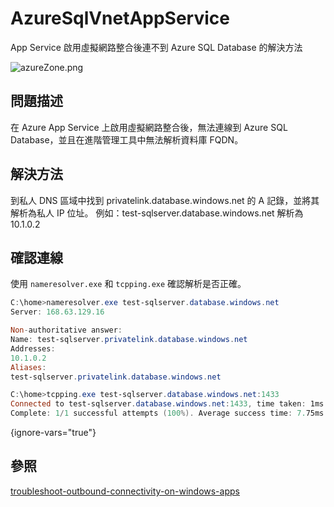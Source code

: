 # AzureSqlVnetAppService

App Service 啟用虛擬網路整合後連不到 Azure SQL Database 的解決方法

![azureZone.png](azureZone.png)

## 問題描述

在 Azure App Service 上啟用虛擬網路整合後，無法連線到 Azure SQL Database，並且在進階管理工具中無法解析資料庫 FQDN。

## 解決方法

到私人 DNS 區域中找到 privatelink.database.windows.net 的 A 記錄，並將其解析為私人 IP 位址。
例如：test-sqlserver.database.windows.net 解析為 10.1.0.2

## 確認連線

使用 `nameresolver.exe` 和 `tcpping.exe` 確認解析是否正確。

```powershell
C:\home>nameresolver.exe test-sqlserver.database.windows.net
Server: 168.63.129.16

Non-authoritative answer:
Name: test-sqlserver.privatelink.database.windows.net
Addresses:
10.1.0.2
Aliases:
test-sqlserver.privatelink.database.windows.net

C:\home>tcpping.exe test-sqlserver.database.windows.net:1433
Connected to test-sqlserver.database.windows.net:1433, time taken: 1ms
Complete: 1/1 successful attempts (100%). Average success time: 7.75ms
```
{ignore-vars="true"}

## 參照
[troubleshoot-outbound-connectivity-on-windows-apps](https://learn.microsoft.com/zh-tw/troubleshoot/azure/app-service/troubleshoot-vnet-integration-apps#troubleshoot-outbound-connectivity-on-windows-apps)